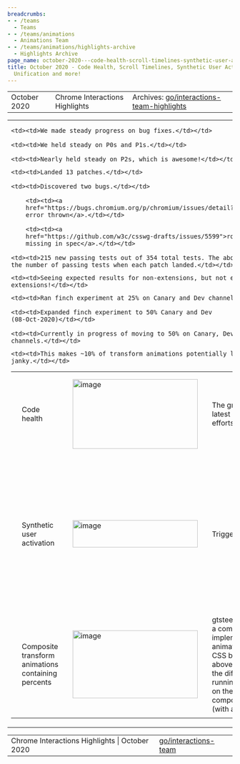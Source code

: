 ```yaml
---
breadcrumbs:
- - /teams
  - Teams
- - /teams/animations
  - Animations Team
- - /teams/animations/highlights-archive
  - Highlights Archive
page_name: october-2020---code-health-scroll-timelines-synthetic-user-activation-scroll-unification-and-more
title: October 2020 - Code Health, Scroll Timelines, Synthetic User Activation, Scroll
  Unification and more!
---
```


<table>
<tr>

<td>October 2020</td>

<td>Chrome Interactions Highlights</td>

<td>Archives: <a href="http://go/animations-team-highlights">go/interactions-team-highlights</a></td>

</tr>
</table>

<table>
<tr>

<td><table></td>
<td><tr></td>

<td><td>Code health</td></td>

<td><td><img alt="image" src="https://lh6.googleusercontent.com/xJwdlxgVeI_5sRA_9M84xtpBFGxhvbM3k5rh8WkY1amz0En2FzMyDTzkbees703Q1p3NI8CCXvPeZKa3d6sws_iBMp_ghQCabFfO8UNZhaAIbfy0RyaOyHAdm24N6UZInFfdN-d4Xw" height=156 width=280></td></td>

<td><td>The graph shows our latest bug fixing efforts in this sprint:</td></td>

    <td><td>We made steady progress on bug fixes.</td></td>

    <td><td>We held steady on P0s and P1s.</td></td>

    <td><td>Nearly held steady on P2s, which is awesome!</td></td>

<td><td>Scroll timeline</td></td>

<td><td><img alt="image" src="https://lh6.googleusercontent.com/ZbP3FFl7dRFLp2GGpe3p8KczY5F8HvAf8MZ1u3Qtg6WCfEUFazVxKtu1Gx3eD549C0XrFdj56u0_-JMEieRwgxJ03l7FgQc20XXdQ91LQYCJ6WI5ienDXocT5akvryNMG9r6ZKnnhA" height=173 width=280></td></td>

<td><td>flackr@ made tremendous progress on scroll timeline polyfill:</td></td>

    <td><td>Landed 13 patches.</td></td>

    <td><td>Discovered two bugs.</td></td>

        <td><td><a
        href="https://bugs.chromium.org/p/chromium/issues/detail?id=1136516">Wrong
        error thrown</a>.</td></td>

        <td><td><a
        href="https://github.com/w3c/csswg-drafts/issues/5599">rootMargin
        missing in spec</a>.</td></td>

    <td><td>215 new passing tests out of 354 total tests. The above graph shows
    the number of passing tests when each patch landed.</td></td>

<td></tr></td>
<td><tr></td>

<td><td>Synthetic user activation</td></td>

<td><td><img alt="image" src="https://lh3.googleusercontent.com/c6IkBfhps0LESw400Jqxdjjpj7XsHgR2b6t-XUN9lfxnFPr90s_6w52JVkEwfmDhXopgnIkZr_7e8oog5hKmSNCSNxxuZ2LOtQZjpfsQzCZZT5DbbIyDk47-tCqnTwjRy6nFdSG8fg" height=61 width=280></td></td>

<td><td>TriggerForConsuming</td></td>

<td><td><img alt="image" src="https://lh6.googleusercontent.com/JjVgSv_R4_qqTxquFfOongu6_TRaLH6OFw5UMoL7mORq0-dTwwQgdk9rct47sueeDvMVmO9xuXPCfRDc_td0pjyhGgEpYGScfCY6L12DwPKLnw-TPfNfzonohCE378LwS9AEWv0gzA" height=73 width=280></td></td>

<td><td>TriggerForTrasient</td></td>

<td><td><img alt="image" src="https://lh3.googleusercontent.com/sh5326ffsVwtpQokg4bUu_7WDewdbY7pGXuf_KmzMREI4LJSqSbCWzGy4Zh4mtiYzaQaYp18zmM_JNWYOjagj8uRfAu-Fxr3c_5ObfCVeMhjiYHT7W4z4KweHJxSevTeWuvGcI9YDg" height=73 width=280></td></td>

<td><td>TriggerForSticky</td></td>

<td><td>mustaq@ has done with UMA for synthetic triggers.</td></td>

    <td><td>Seeing expected results for non-extensions, but not expected for
    extensions!</td></td>

<td><td>Scroll unification</td></td>

<td><td>liviutinta@ organized the remaining work on scroll unification, and splits the work between Q4 2020 and Q1 2021. This <a href="https://docs.google.com/document/d/1O4vOub0CuXSbO-wAmDU1qe9D0wbdKT0y6sXIWTV67kY/edit">doc</a> captures the work nicely.</td></td>

<td><td>Click/Auxclick as pointer event</td></td>

<td><td>mustaq@ is working on a finch experiment on this feature..</td></td>

    <td><td>Ran finch experiment at 25% on Canary and Dev channels.</td></td>

    <td><td>Expanded finch experiment to 50% Canary and Dev
    (08-Oct-2020)</td></td>

    <td><td>Currently in progress of moving to 50% on Canary, Dev and Beta
    channels.</td></td>

<td></tr></td>
<td><tr></td>

<td><td>Composite transform animations containing percents</td></td>

<td><td><img alt="image" src="https://lh3.googleusercontent.com/nQK5QSx3LIfliPdWvIqzLwi6DnDQfUoeKfI1WhQVbbsrxkk1ia7ArlTZJv4gTLWRWOkmcJgfEHYBu_i3RTYsBxVEm7boLhw_uMefaacgKyx9Nbdpgv4_FRD3-xwrLYIywp6GxOWhUg" height=152 width=280></td></td>

<td><td>gtsteel@ has landed a complete implementation for animations targeting CSS boxes. The above <a href="https://codepen.io/george-steel/pen/PozWObd">demo</a> shows the difference of running the animation on the main vs the compositor thread (with artificial jank).</td></td>

    <td><td>This makes ~10% of transform animations potentially less
    janky.</td></td>

<td><td>Devtool input protocol</td></td>

<td><td>lanwei@ has merged the spec change of adding pointerevent’s additional properties to Webdriver Action API and added these properties to Devtool Input Protocol.</td></td>

<td><td><img alt="image" src="https://lh6.googleusercontent.com/RQny9ZhNN2UyqoAqjiwuXqdTyl37qRD1F-nz_QzO0Ek9C8SfAi0NDPVJ2u98y_4sOnKitQoTKZLgNhavYFMXEltcjdwWsZlFSoECxfDXjNvfdpYja9lEUuIuUuT7o8xRO5aKKU3D8w" height=138 width=131><img alt="image" src="https://lh4.googleusercontent.com/kHpOsjzL05GfwKCnwHLX2ADNBpz5Cd4KiARdKGms-JT1T6ZTfgMcjet25TebhGV1D4w6gSH7wClwo9ZhvVhkpr0MbgYhbSc1WXfu1ZBITGep1yYN1X3_lMNlMHUOgbpFFHWwLbAYmA" height=132 width=144></td></td>

<td></tr></td>
<td></table></td>

</tr>
</table>

<table>
<tr>

<td>Chrome Interactions Highlights | October 2020</td>

<td><a href="http://go/interactions-team">go/interactions-team</a></td>

</tr>
</table>
